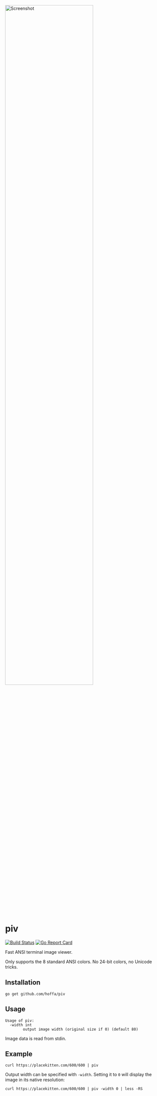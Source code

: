 <img src="https://i.imgur.com/Jp9nccS.png" alt="Screenshot" width="75%" />

# piv

[![Build Status](https://travis-ci.com/hoffa/piv.svg?branch=master)](https://travis-ci.com/hoffa/piv)
[![Go Report Card](https://goreportcard.com/badge/github.com/hoffa/piv)](https://goreportcard.com/report/github.com/hoffa/piv)

Fast ANSI terminal image viewer.

Only supports the 8 standard ANSI colors. No 24-bit colors, no Unicode tricks.

## Installation

```shell
go get github.com/hoffa/piv
```

## Usage

```shell
Usage of piv:
  -width int
    	output image width (original size if 0) (default 80)
```

Image data is read from stdin.

## Example

```shell
curl https://placekitten.com/600/600 | piv
```

Output width can be specified with `-width`. Setting it to `0` will display the image in its native resolution:

```shell
curl https://placekitten.com/600/600 | piv -width 0 | less -RS
```
